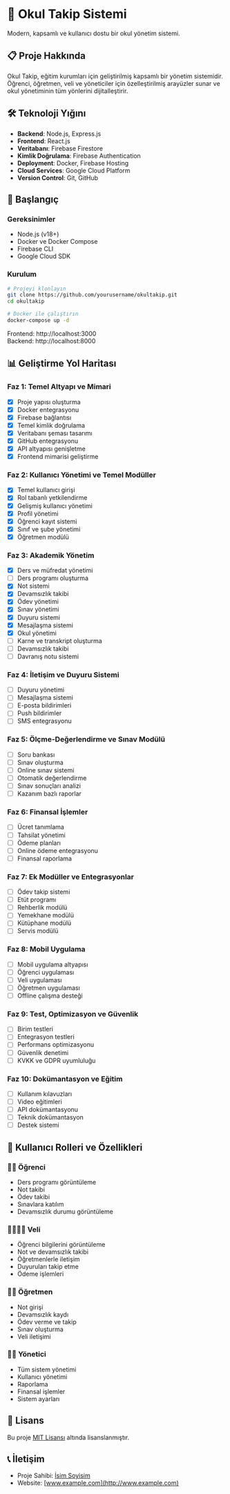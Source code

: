 # 🏫 Okul Takip Sistemi

Modern, kapsamlı ve kullanıcı dostu bir okul yönetim sistemi.

## 📋 Proje Hakkında

Okul Takip, eğitim kurumları için geliştirilmiş kapsamlı bir yönetim sistemidir. Öğrenci, öğretmen, veli ve yöneticiler için özelleştirilmiş arayüzler sunar ve okul yönetiminin tüm yönlerini dijitalleştirir.

## 🛠️ Teknoloji Yığını

- **Backend**: Node.js, Express.js
- **Frontend**: React.js
- **Veritabanı**: Firebase Firestore
- **Kimlik Doğrulama**: Firebase Authentication
- **Deployment**: Docker, Firebase Hosting
- **Cloud Services**: Google Cloud Platform
- **Version Control**: Git, GitHub

## 🚀 Başlangıç

### Gereksinimler

- Node.js (v18+)
- Docker ve Docker Compose
- Firebase CLI
- Google Cloud SDK

### Kurulum

```bash
# Projeyi klonlayın
git clone https://github.com/yourusername/okultakip.git
cd okultakip

# Docker ile çalıştırın
docker-compose up -d
```

Frontend: http://localhost:3000  
Backend: http://localhost:8000

## 📊 Geliştirme Yol Haritası

### Faz 1: Temel Altyapı ve Mimari
- [x] Proje yapısı oluşturma
- [x] Docker entegrasyonu
- [x] Firebase bağlantısı
- [x] Temel kimlik doğrulama
- [x] Veritabanı şeması tasarımı
- [x] GitHub entegrasyonu
- [x] API altyapısı genişletme
- [x] Frontend mimarisi geliştirme

### Faz 2: Kullanıcı Yönetimi ve Temel Modüller
- [x] Temel kullanıcı girişi
- [x] Rol tabanlı yetkilendirme
- [x] Gelişmiş kullanıcı yönetimi
- [x] Profil yönetimi
- [x] Öğrenci kayıt sistemi
- [x] Sınıf ve şube yönetimi
- [x] Öğretmen modülü

### Faz 3: Akademik Yönetim
- [x] Ders ve müfredat yönetimi
- [ ] Ders programı oluşturma
- [x] Not sistemi
- [x] Devamsızlık takibi
- [x] Ödev yönetimi
- [x] Sınav yönetimi
- [x] Duyuru sistemi
- [x] Mesajlaşma sistemi
- [x] Okul yönetimi
- [ ] Karne ve transkript oluşturma
- [ ] Devamsızlık takibi
- [ ] Davranış notu sistemi

### Faz 4: İletişim ve Duyuru Sistemi
- [ ] Duyuru yönetimi
- [ ] Mesajlaşma sistemi
- [ ] E-posta bildirimleri
- [ ] Push bildirimler
- [ ] SMS entegrasyonu

### Faz 5: Ölçme-Değerlendirme ve Sınav Modülü
- [ ] Soru bankası
- [ ] Sınav oluşturma
- [ ] Online sınav sistemi
- [ ] Otomatik değerlendirme
- [ ] Sınav sonuçları analizi
- [ ] Kazanım bazlı raporlar

### Faz 6: Finansal İşlemler
- [ ] Ücret tanımlama
- [ ] Tahsilat yönetimi
- [ ] Ödeme planları
- [ ] Online ödeme entegrasyonu
- [ ] Finansal raporlama

### Faz 7: Ek Modüller ve Entegrasyonlar
- [ ] Ödev takip sistemi
- [ ] Etüt programı
- [ ] Rehberlik modülü
- [ ] Yemekhane modülü
- [ ] Kütüphane modülü
- [ ] Servis modülü

### Faz 8: Mobil Uygulama
- [ ] Mobil uygulama altyapısı
- [ ] Öğrenci uygulaması
- [ ] Veli uygulaması
- [ ] Öğretmen uygulaması
- [ ] Offline çalışma desteği

### Faz 9: Test, Optimizasyon ve Güvenlik
- [ ] Birim testleri
- [ ] Entegrasyon testleri
- [ ] Performans optimizasyonu
- [ ] Güvenlik denetimi
- [ ] KVKK ve GDPR uyumluluğu

### Faz 10: Dokümantasyon ve Eğitim
- [ ] Kullanım kılavuzları
- [ ] Video eğitimleri
- [ ] API dokümantasyonu
- [ ] Teknik dokümantasyon
- [ ] Destek sistemi

## 👥 Kullanıcı Rolleri ve Özellikleri

### 👨‍🎓 Öğrenci
- Ders programı görüntüleme
- Not takibi
- Ödev takibi
- Sınavlara katılım
- Devamsızlık durumu görüntüleme

### 👨‍👩‍👧‍👦 Veli
- Öğrenci bilgilerini görüntüleme
- Not ve devamsızlık takibi
- Öğretmenlerle iletişim
- Duyuruları takip etme
- Ödeme işlemleri

### 👩‍🏫 Öğretmen
- Not girişi
- Devamsızlık kaydı
- Ödev verme ve takip
- Sınav oluşturma
- Veli iletişimi

### 👨‍💼 Yönetici
- Tüm sistem yönetimi
- Kullanıcı yönetimi
- Raporlama
- Finansal işlemler
- Sistem ayarları

## 📄 Lisans

Bu proje [MIT Lisansı](LICENSE) altında lisanslanmıştır.

## 📞 İletişim

- Proje Sahibi: [İsim Soyisim](mailto:email@example.com)
- Website: [www.example.com](http://www.example.com)
